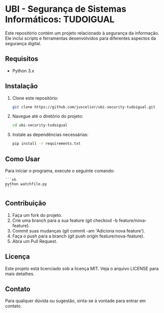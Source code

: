 # UBI - Segurança de Sistemas Informáticos: TUDOIGUAL

Este repositório contém um projeto relacionado à segurança da informação. Ele inclui scripts e ferramentas desenvolvidos para diferentes aspectos da segurança digital.

## Requisitos

- Python 3.x

## Instalação

1. Clone este repositório:

   ```sh
   git clone https://github.com/juscelior/ubi-security-tudoigual.git
   ```

2. Navegue até o diretório do projeto:

    ```sh
    cd ubi-security-tudoigual
    ```

3. Instale as dependências necessárias:

    ```sh
    pip install -r requirements.txt
    ```

## Como Usar

Para iniciar o programa, execute o seguinte comando:

    ```sh
    python watchfile.py
    ```

## Contribuição

1. Faça um fork do projeto.
2. Crie uma branch para a sua feature (git checkout -b feature/nova-feature).
3. Commit suas mudanças (git commit -am 'Adiciona nova feature').
4. Faça o push para a branch (git push origin feature/nova-feature).
5. Abra um Pull Request.

## Licença
Este projeto está licenciado sob a licença MIT. Veja o arquivo LICENSE para mais detalhes.

## Contato
Para qualquer dúvida ou sugestão, sinta-se à vontade para entrar em contato.


